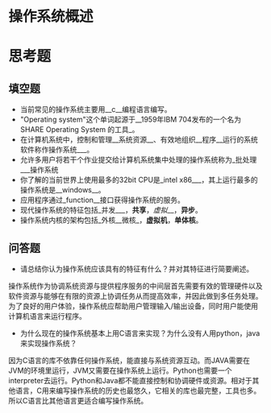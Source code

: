 # 操作系统概述

# 思考题

## 填空题

* 当前常见的操作系统主要用__c__编程语言编写。
* "Operating system"这个单词起源于__1959年IBM 704发布的一个名为SHARE Operating System 的工具_。
* 在计算机系统中，控制和管理__系统资源__、有效地组织__程序__运行的系统软件称作操作系统___。
* 允许多用户将若干个作业提交给计算机系统集中处理的操作系统称为_批处理___操作系统
* 你了解的当前世界上使用最多的32bit CPU是_intel x86___，其上运行最多的操作系统是__windows__。
* 应用程序通过_function__接口获得操作系统的服务。
* 现代操作系统的特征包括_并发___，__共享__，_虚拟___，__异步__。
* 操作系统内核的架构包括_外核__微核_，__虚拟机__，__单体核__。


## 问答题

- 请总结你认为操作系统应该具有的特征有什么？并对其特征进行简要阐述。

操作系统作为协调系统资源与提供程序服务的中间层首先需要有效的管理硬件以及软件资源与能够在有限的资源上协调任务从而提高效率，并因此做到多任务处理。为了良好的用户体验，操作系统应帮助用户管理输入/输出设备，同时用户能使用计算机语言来运行程序。

- 为什么现在的操作系统基本上用C语言来实现？为什么没有人用python，java来实现操作系统？

因为C语言的库不依靠任何操作系统，能直接与系统资源互动。而JAVA需要在JVM的环境里运行，JVM又需要在操作系统上运行。Python也需要一个interpreter去运行。Python和Java都不能直接控制和协调硬件或资源。相对于其他语言，C用来编写操作系统的历史也最悠久，它相关的库也最完整，工具也多。所以C语言比其他语言更适合编写操作系统。



